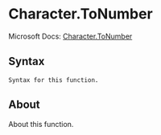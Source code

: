 ---
---

# Character.ToNumber

Microsoft Docs: [Character.ToNumber](https://docs.microsoft.com/en-us/powerquery-m/character-tonumber)

## Syntax

```powerquery-m
Syntax for this function.
```

## About

About this function.

